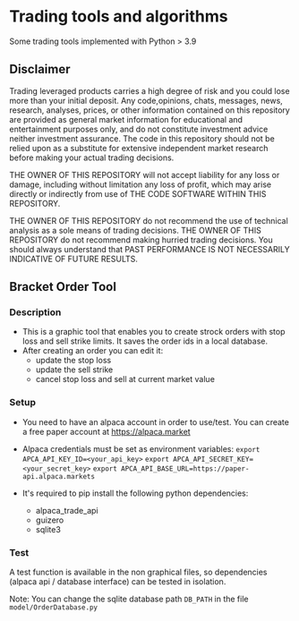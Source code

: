 # Trading tools and algorithms
Some trading tools implemented with Python > 3.9

## Disclaimer
Trading leveraged products carries a high degree of risk and you could lose more than your initial deposit. Any code,opinions, chats, messages, news, research, analyses, prices, or other information contained on this repository are provided as general market information for educational and entertainment purposes only, and do not constitute investment advice neither investment assurance. The code in this repository should not be relied upon as a substitute for extensive independent market research before making your actual trading decisions.

THE OWNER OF THIS REPOSITORY will not accept liability for any loss or damage, including without limitation any loss of profit, which may arise directly or indirectly from use of THE CODE SOFTWARE WITHIN THIS REPOSITORY.

THE OWNER OF THIS REPOSITORY do not recommend the use of technical analysis as a sole means of trading decisions. THE OWNER OF THIS REPOSITORY do not recommend making hurried trading decisions. You should always understand that PAST PERFORMANCE IS NOT NECESSARILY INDICATIVE OF FUTURE RESULTS.

## Bracket Order Tool
### Description
* This is a graphic tool that enables you to create strock orders with stop loss and sell strike limits.
It saves the order ids in a local database.
* After creating an order you can edit it:
   *  update the stop loss 
   *  update the sell strike
   *  cancel stop loss and sell at current market value 

### Setup
* You need to have an alpaca account in order to use/test. You can create a free paper account at https://alpaca.market

* Alpaca credentials must be set as environment variables:
`export APCA_API_KEY_ID=<your_api_key>`
`export APCA_API_SECRET_KEY=<your_secret_key>`
`export APCA_API_BASE_URL=https://paper-api.alpaca.markets`

* It's required to pip install the following python dependencies:
   * alpaca_trade_api
   * guizero
   * sqlite3

### Test
A test function is available in the non graphical files, so dependencies (alpaca api / database interface) can be tested in isolation.

Note: You can change the sqlite database path ``DB_PATH`` in the file `model/OrderDatabase.py`

